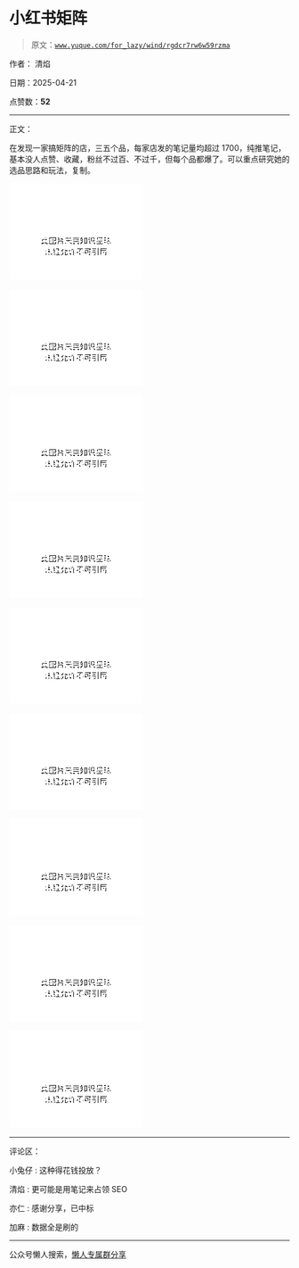 # 小红书矩阵

> 原文：[`www.yuque.com/for_lazy/wind/rgdcr7rw6w59rzma`](https://www.yuque.com/for_lazy/wind/rgdcr7rw6w59rzma)

作者： 清焰

日期：2025-04-21

点赞数：**52**

* * *

正文：

在发现一家搞矩阵的店，三五个品，每家店发的笔记量均超过 1700，纯推笔记，基本没人点赞、收藏，粉丝不过百、不过千，但每个品都爆了。可以重点研究她的选品思路和玩法，复制。

![](img/87dd6fb12a7fd64aafb0bd43c5216297.png "None")

![](img/d4c640d570947455209aa6084f5a8b53.png "None")

![](img/2e4ecfd495f6d70e8049631ec5b2f55e.png "None")

![](img/512ae8a66444e7eea8b9e08e08d0fddf.png "None")

![](img/34e8f5f187ca43a7a77a95d00e525c34.png "None")

![](img/f76c4e0e4afa3bbfd2dc5c7b14eeb168.png "None")

![](img/29db591dfa9f5400a2671deeb62ee319.png "None")

![](img/b2d05ceb1cd5d958f3e2d2d6186923aa.png "None")

![](img/ba4d0c7d5394500a9d9669e48959e098.png "None")

* * *

评论区：

小兔仔 : 这种得花钱投放？

清焰 : 更可能是用笔记来占领 SEO

亦仁 : 感谢分享，已中标

加麻 : 数据全是刷的

* * *

公众号懒人搜索，[懒人专属群分享](https://lazybook.fun/#/blog/group)